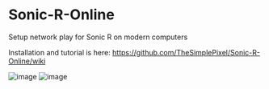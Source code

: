 # Sonic-R-Online
Setup network play for Sonic R on modern computers

Installation and tutorial is here: https://github.com/TheSimplePixel/Sonic-R-Online/wiki

![image](https://user-images.githubusercontent.com/42420434/206638798-8f8545e8-e85e-4000-a651-4b18669f2fc2.png)
![image](https://user-images.githubusercontent.com/42420434/206638977-d119fa32-0d43-45d1-906d-7ceae10c158c.png)

